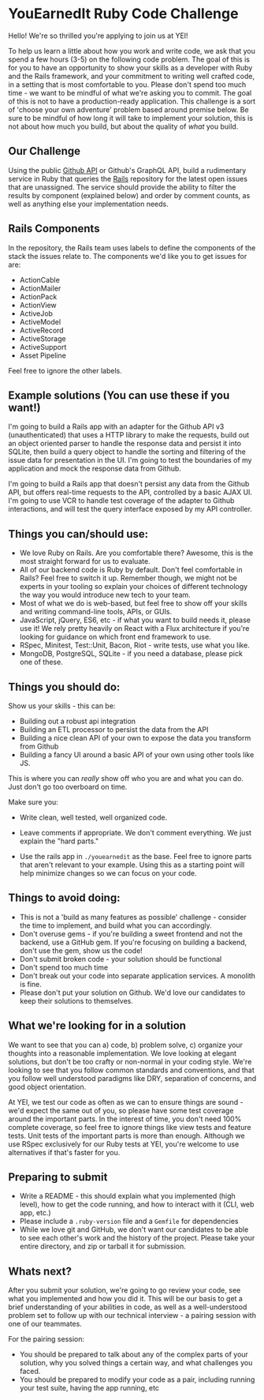 # YouEarnedIt Ruby Code Challenge

Hello!  We're so thrilled you're applying to join us at YEI!

To help us learn a little about how you work and write code, we ask that you spend a few hours (3-5) on the following code problem. The goal of this is for you to have an opportunity to show your skills as a developer with Ruby and the Rails framework, and your commitment to writing well crafted code, in a setting that is most comfortable to you.  Please don't spend too much time - we want to be mindful of what we're asking you to commit.  The goal of this is not to have a production-ready application.  This challenge is a sort of 'choose your own adventure' problem based around premise below.  Be sure to be mindful of how long it will take to implement your solution, this is not about how much you build, but about the quality of _what_ you build.


## Our Challenge

Using the public [Github API](https://developer.github.com/v3/) or Github's GraphQL API, build a rudimentary service in Ruby that queries the [Rails](https://github.com/rails/rails) repository for the latest open issues that are unassigned.  The service should provide the ability to filter the results by component (explained below) and order by comment counts, as well as anything else your implementation needs.


## Rails Components

In the repository, the Rails team uses labels to define the components of the stack the issues relate to.  The components we'd like you to get issues for are:

- ActionCable
- ActionMailer
- ActionPack
- ActionView
- ActiveJob
- ActiveModel
- ActiveRecord
- ActiveStorage
- ActiveSupport
- Asset Pipeline

Feel free to ignore the other labels.

## Example solutions (You can use these if you want!)

I'm going to build a Rails app with an adapter for the Github API v3 (unauthenticated) that uses a HTTP library to make the requests, build out an object oriented parser to handle the response data and persist it into SQLite, then build a query object to handle the sorting and filtering of the issue data for presentation in the UI.  I'm going to test the boundaries of my application and mock the response data from Github.

I'm going to build a Rails app that doesn't persist any data from the Github API, but offers real-time requests to the API, controlled by a basic AJAX UI.  I'm going to use VCR to handle test coverage of the adapter to Github interactions, and will test the query interface exposed by my API controller.

## Things you can/should use:

- We love Ruby on Rails. Are you comfortable there? Awesome, this is the most straight forward for us to evaluate.
- All of our backend code is Ruby by default. Don't feel comfortable in Rails? Feel free to switch it up. Remember though, we might not be experts in your tooling so explain your choices of different technology the way you would introduce new tech to your team.
- Most of what we do is web-based, but feel free to show off your skills and writing command-line tools, APIs, or GUIs.
- JavaScript, jQuery, ES6, etc - if what you want to build needs it, please use it! We rely pretty heavily on React with a Flux architecture if you're looking for guidance on which front end framework to use.
- RSpec, Minitest, Test::Unit, Bacon, Riot - write tests, use what you like.
- MongoDB, PostgreSQL, SQLite - if you need a database, please pick one of these.

## Things you should do:
Show us your skills - this can be:
- Building out a robust api integration
- Building an ETL processor to persist the data from the API
- Building a nice clean API of your own to expose the data you transform from Github
- Building a fancy UI around a basic API of your own using other tools like JS.

This is where you can _really_ show off who you are and what you can do. Just don't go too overboard on time.

Make sure you:
- Write clean, well tested, well organized code.
- Leave comments if appropriate. We don't comment everything. We just explain the "hard parts."

- Use the rails app in `./youearnedit` as the base. Feel free to ignore parts that aren't relevant to your example. Using this as a starting point will help minimize changes so we can focus on your code.


## Things to avoid doing:

- This is not a 'build as many features as possible' challenge - consider the time to implement, and build what you can accordingly.
- Don't overuse gems - if you're building a sweet frontend and not the backend, use a GitHub gem.  If you're focusing on building a backend, don't use the gem, show us the code!
- Don't submit broken code - your solution should be functional
- Don't spend too much time
- Don't break out your code into separate application services.  A monolith is fine.
- Please don't put your solution on Github.  We'd love our candidates to keep their solutions to themselves.


## What we're looking for in a solution
We want to see that you can a) code, b) problem solve, c) organize your thoughts into a reasonable implementation.  We love looking at elegant solutions, but don't be too crafty or non-normal in your coding style.  We're looking to see that you follow common standards and conventions, and that you follow well understood paradigms like DRY, separation of concerns, and good object orientation.

At YEI, we test our code as often as we can to ensure things are sound - we'd expect the same out of you, so please have some test coverage around the important parts.  In the interest of time, you don't need 100% complete coverage, so feel free to ignore things like view tests and feature tests.  Unit tests of the important parts is more than enough. Although we use RSpec exclusively for our Ruby tests at YEI, you're welcome to use alternatives if that's faster for you.

## Preparing to submit
- Write a README - this should explain what you implemented (high level), how to get the code running, and how to interact with it (CLI, web app, etc.)
- Please include a `.ruby-version` file and a `Gemfile` for dependencies
- While we love git and GitHub, we don't want our candidates to be able to see each other's work and the history of the project.  Please take your entire directory, and zip or tarball it for submission.

## Whats next?
After you submit your solution, we're going to go review your code, see what you implemented and how you did it.  This will be our basis to get a brief understanding of your abilities in code, as well as a well-understood problem set to follow up with our technical interview - a pairing session with one of our teammates.

For the pairing session:

- You should be prepared to talk about any of the complex parts of your solution, why you solved things a certain way, and what challenges you faced.
- You should be prepared to modify your code as a pair, including running your test suite, having the app running, etc
